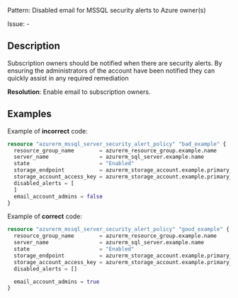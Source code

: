 Pattern: Disabled email for MSSQL security alerts to Azure owner(s)

Issue: -

## Description

Subscription owners should be notified when there are security alerts. By ensuring the administrators of the account have been notified they can quickly assist in any required remediation

**Resolution**: Enable email to subscription owners.

## Examples

Example of **incorrect** code:

```terraform
resource "azurerm_mssql_server_security_alert_policy" "bad_example" {
  resource_group_name        = azurerm_resource_group.example.name
  server_name                = azurerm_sql_server.example.name
  state                      = "Enabled"
  storage_endpoint           = azurerm_storage_account.example.primary_blob_endpoint
  storage_account_access_key = azurerm_storage_account.example.primary_access_key
  disabled_alerts = [
  ]
  email_account_admins = false
}
```

Example of **correct** code:

```terraform
resource "azurerm_mssql_server_security_alert_policy" "good_example" {
  resource_group_name        = azurerm_resource_group.example.name
  server_name                = azurerm_sql_server.example.name
  state                      = "Enabled"
  storage_endpoint           = azurerm_storage_account.example.primary_blob_endpoint
  storage_account_access_key = azurerm_storage_account.example.primary_access_key
  disabled_alerts = []

  email_account_admins = true
}
```
